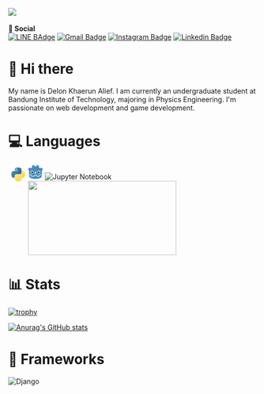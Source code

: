 ![](https://komarev.com/ghpvc/?username=elonsquidion&color=brightgreen)

**💬 Social**  
[![LINE BAdge](https://img.shields.io/badge/-elons13-brightgreen?style=flat&logo=LINE&logoColor=white&link=https://line.me/ti/p/lA6J_r_pAy)](https://line.me/ti/p/lA6J_r_pAy)
[![Gmail Badge](https://img.shields.io/badge/-Delon_Khaerun_Alief-c14438?style=flat&logo=Gmail&logoColor=white&link=mailto:16722052@mahasiswa.itb.ac.id)](mailto:16722052@mahasiswa.itb.ac.id)
[![Instagram Badge](https://img.shields.io/badge/-@ondelon.ka__104-E4405F?style=flat&logo=instagram&logoColor=white&link=https://www.instagram.com/ondelon.ka_104/)](https://www.instagram.com/ondelon.ka_104/)
[![Linkedin Badge](https://img.shields.io/badge/-Delon_Khaerun_Alief-blue?style=flat&logo=Linkedin&logoColor=white&link=https://www.linkedin.com/in/delonkhaerunalief1084/)](https://www.linkedin.com/in/delonkhaerunalief1084/)

# 👋 Hi there
My name is Delon Khaerun Alief. I am currently an undergraduate student at Bandung Institute of Technology, majoring in Physics Engineering. I'm passionate on web development and game development.  

# 💻 Languages
<img align="left" alt="Python" width="40px" src="https://raw.githubusercontent.com/github/explore/master/topics/python/python.png" />
<img alt="GDScript" width="30px" src="https://raw.githubusercontent.com/github/explore/80688e429a7d4ef2fca1e82350fe8e3517d3494d/topics/godot/godot.png" />
<img alt="Jupyter Notebook"  width="90px" src="https://repository-images.githubusercontent.com/236512292/e6c7d600-411b-11ea-959f-471e032a3e3e" />
<div>
    <a href="https://github.com/elonsquidion/elonsquidion"><img align="center" width="300" height="150" src="https://github-readme-stats.vercel.app/api/top-langs/?username=elonsquidion&layout=compact&hide=css,html&card_width=300&theme=dark" /></a>
</div>

# 📊 Stats

[![trophy](https://github-profile-trophy.vercel.app/?username=elonsquidion&margin-w=15&column=8&theme=darkhub)](https://github.com/ryo-ma/github-profile-trophy)  
  
[![Anurag's GitHub stats](https://github-readme-stats.vercel.app/api?username=elonsquidion)](https://github.com/anuraghazra/github-readme-stats)


# 👀 Frameworks
<img alt="Django" width="26px" src="https://brandslogos.com/wp-content/uploads/images/large/django-logo.png" />
